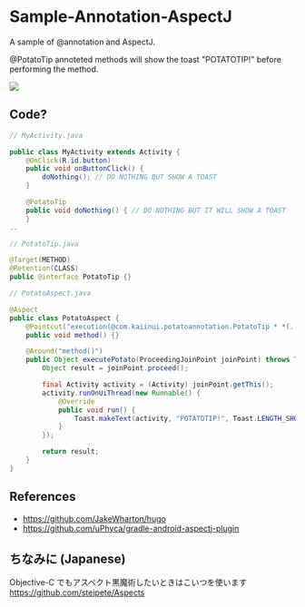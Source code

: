 Sample-Annotation-AspectJ
=========================

A sample of @annotation and AspectJ.

@PotatoTip annoteted methods will show the toast "POTATOTIP!" before performing the method.

![](https://dl.dropboxusercontent.com/u/7817937/_github/potatotip.gif)

Code?
---

```java
// MyActivity.java

public class MyActivity extends Activity {
    @OnClick(R.id.button)
    public void onButtonClick() {
        doNothing(); // DO NOTHING BUT SHOW A TOAST
    }

    @PotatoTip
    public void doNothing() { // DO NOTHING BUT IT WILL SHOW A TOAST
    }
..
```

```java
// PotatoTip.java

@Target(METHOD)
@Retention(CLASS)
public @interface PotatoTip {}
```

```java
// PotatoAspect.java

@Aspect
public class PotatoAspect {
    @Pointcut("execution(@com.kaiinui.potatoannotation.PotatoTip * *(..))")
    public void method() {}

    @Around("method()")
    public Object executePotato(ProceedingJoinPoint joinPoint) throws Throwable {
        Object result = joinPoint.proceed();

        final Activity activity = (Activity) joinPoint.getThis();
        activity.runOnUiThread(new Runnable() {
            @Override
            public void run() {
                Toast.makeText(activity, "POTATOTIP!", Toast.LENGTH_SHORT).show();
            }
        });

        return result;
    }
}
```

References
---

- https://github.com/JakeWharton/hugo
- https://github.com/uPhyca/gradle-android-aspectj-plugin

ちなみに (Japanese)
---

Objective-C でもアスペクト黒魔術したいときはこいつを使います https://github.com/steipete/Aspects

